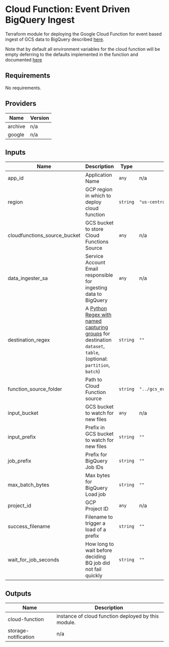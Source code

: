 # Cloud Function: Event Driven BigQuery Ingest
Terraform module for deploying the Google Cloud Function
for event based ingest of GCS data to BigQuery described [here](../README.md).


Note that by default all environment variables for the cloud function
will be empty deferring to the defaults implemented in the function and
documented [here](../gcs_ocn_bq_ingest_function/README.md)


## Requirements

No requirements.

## Providers

| Name | Version |
|------|---------|
| archive | n/a |
| google | n/a |

## Inputs

| Name | Description | Type | Default | Required |
|------|-------------|------|---------|:--------:|
| app\_id | Application Name | `any` | n/a | yes |
| region | GCP region in which to deploy cloud function | `string` | `"us-central1"` | no |
| cloudfunctions\_source\_bucket | GCS bucket to store Cloud Functions Source | `any` | n/a | yes |
| data\_ingester\_sa | Service Account Email responsible for ingesting data to BigQuery | `any` | n/a | yes |
| destination\_regex | A [Python Regex with named capturing groups](https://docs.python.org/3/howto/regex.html#non-capturing-and-named-groups) for destination `dataset`, `table`, (optional: `partition`, `batch`) | `string` | `""` | no |
| function\_source\_folder | Path to Cloud Function source | `string` | `"../gcs_event_based_ingest/gcs_ocn_bq_ingest/"` | no |
| input\_bucket | GCS bucket to watch for new files | `any` | n/a | yes |
| input\_prefix | Prefix in GCS bucket to watch for new files | `string` | `""` | no |
| job\_prefix | Prefix for BigQuery Job IDs | `string` | `""` | no |
| max\_batch\_bytes | Max bytes for BigQuery Load job | `string` | `""` | no |
| project\_id | GCP Project ID | `any` | n/a | yes |
| success\_filename | Filename to trigger a load of a prefix | `string` | `""` | no |
| wait\_for\_job\_seconds | How long to wait before deciding BQ job did not fail quickly | `string` | `""` | no |

## Outputs

| Name | Description |
|------|-------------|
| cloud-function | instance of cloud function deployed by this module. |
| storage-notification | n/a |

